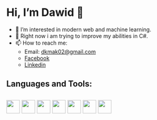  <h1>Hi, I’m Dawid 👋</h1>
 
- 👀 I’m interested in modern web and machine learning.
- 🔭 Right now i am trying to improve my abilities in C#.
- 📫 How to reach me:  
  - Email: dkmak02@gmail.com
  - [Facebook](https://www.facebook.com/dawid.kmak.54)
  - [Linkedin](https://www.linkedin.com/in/dawid-kmak-07ba86269/)

<h2>Languages and Tools:<h2>

<img src="https://upload.wikimedia.org/wikipedia/commons/thumb/9/99/Unofficial_JavaScript_logo_2.svg/1024px-Unofficial_JavaScript_logo_2.svg.png" width="35"/>
<img src="https://blog.consdata.tech/assets/img/posts/2019-03-22-java-darmowa-czy-nie/java-darmowa.png" width="35" height="35"/>
<img src="https://upload.wikimedia.org/wikipedia/commons/thumb/6/61/HTML5_logo_and_wordmark.svg/1024px-HTML5_logo_and_wordmark.svg.png" width="35" height="35"/>
<img src="https://play-lh.googleusercontent.com/RTAZb9E639F4JBcuBRTPEk9_92I-kaKgBMw4LFxTGhdCQeqWukXh74rTngbQpBVGxqo=w240-h480-rw" width="35" height="35"/>
<img src="https://upload.wikimedia.org/wikipedia/commons/thumb/2/29/Postgresql_elephant.svg/1200px-Postgresql_elephant.svg.png" width="35"height="35"/>
<img src="https://vm.pl/assets/media/technologie/c-sharp/header-c-sharp.svg" width="35"height="35"/>
 <img src="https://cdn.freebiesupply.com/logos/thumbs/2x/nodejs-1-logo.png" width="35"
  height="35"/>
 

<!---
dkmak02/dkmak02 is a ✨ special ✨ repository because its `README.md` (this file) appears on your GitHub profile.
You can click the Preview link to take a look at your changes.
--->
